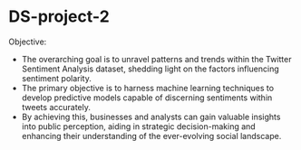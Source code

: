 # DS-project-2

Objective:

- The overarching goal is to unravel patterns and trends within the Twitter Sentiment Analysis dataset, shedding light on the factors influencing sentiment polarity.
- The primary objective is to harness machine learning techniques to develop predictive models capable of discerning sentiments within tweets accurately.
- By achieving this, businesses and analysts can gain valuable insights into public perception, aiding in strategic decision-making and enhancing their understanding of the ever-evolving social landscape.
